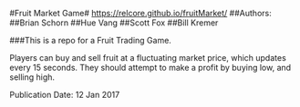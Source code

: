 #Fruit Market Game#
https://relcore.github.io/fruitMarket/
##Authors:
##Brian Schorn
##Hue Vang
##Scott Fox
##Bill Kremer

###This is a repo for a Fruit Trading Game.

Players can buy and sell fruit at a fluctuating market price, which updates every 15 seconds.
They should attempt to make a profit by buying low, and selling high.


Publication Date: 12 Jan 2017
